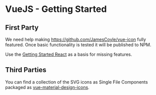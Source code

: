 # VueJS - Getting Started

## First Party

We need help making https://github.com/JamesCoyle/vue-icon fully featured. Once basic functionality is tested it will be published to NPM.

Use the [Getting Started React](/getting-started/react) as a basis for missing features.

## Third Parties

You can find a collection of the SVG icons as Single File Components packaged
as [vue-material-design-icons](https://www.npmjs.com/package/vue-material-design-icons).
